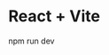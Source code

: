# React + Vite

npm run dev

<!-- main page - http://localhost:****/events -->

<!-- event page - /events/:eventId -->
